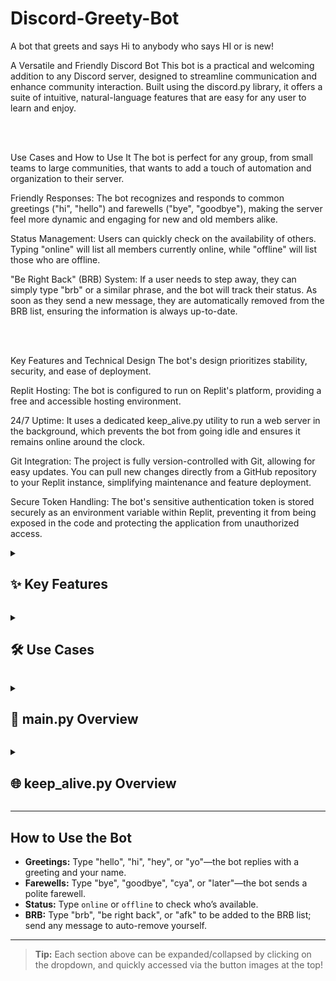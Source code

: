 # Discord-Greety-Bot

A bot that greets and says Hi to anybody who says HI or is new!

A Versatile and Friendly Discord Bot
This bot is a practical and welcoming addition to any Discord server, designed to streamline communication and enhance community interaction. Built using the discord.py library, it offers a suite of intuitive, natural-language features that are easy for any user to learn and enjoy.

<br>
<br>

Use Cases and How to Use It
The bot is perfect for any group, from small teams to large communities, that wants to add a touch of automation and organization to their server.

Friendly Responses: The bot recognizes and responds to common greetings ("hi", "hello") and farewells ("bye", "goodbye"), making the server feel more dynamic and engaging for new and old members alike.

Status Management: Users can quickly check on the availability of others. Typing "online" will list all members currently online, while "offline" will list those who are offline.

"Be Right Back" (BRB) System: If a user needs to step away, they can simply type "brb" or a similar phrase, and the bot will track their status. As soon as they send a new message, they are automatically removed from the BRB list, ensuring the information is always up-to-date.

<br>
<br>

Key Features and Technical Design
The bot's design prioritizes stability, security, and ease of deployment.

Replit Hosting: The bot is configured to run on Replit's platform, providing a free and accessible hosting environment.

24/7 Uptime: It uses a dedicated keep_alive.py utility to run a web server in the background, which prevents the bot from going idle and ensures it remains online around the clock.

Git Integration: The project is fully version-controlled with Git, allowing for easy updates. You can pull new changes directly from a GitHub repository to your Replit instance, simplifying maintenance and feature deployment.

Secure Token Handling: The bot's sensitive authentication token is stored securely as an environment variable within Replit, preventing it from being exposed in the code and protecting the application from unauthorized access.

<details>
  <summary><h2 id="features">✨ Key Features</h2></summary>

- **Discord Integration:** Built using the discord.py library for stable and efficient connection to the Discord API.
- **Intuitive Commands:** Responds to a variety of greetings, farewells, and status phrases using natural language.
- **In-Memory State Management:** Tracks “brb” users in memory for fast, temporary status management.
- **Replit Hosting:** Configured to run on Replit for free, always-on hosting of Python apps.
- **24/7 Uptime:** Uses `keep_alive.py` and external monitoring to prevent sleeping.
- **Secure Token Handling:** Bot token is stored as an environment variable for safety.
- **Git Integration:** Easy to update via GitHub for streamlined deployment.

</details>

<p align="center"></p>

<details>
  <summary><h2 id="use-cases">🛠️ Use Cases</h2></summary>

- **Community Engagement:** Greets new members and replies to “hi”, “hello”, etc., making your server more active and welcoming.
- **Status Management:** Lets members quickly check who’s online/offline (with `online` or `offline`), and tracks BRB statuses.
- **Temporary Availability:** Simple “brb” system shows who’s temporarily away, auto-removing them when they return.
- **Organized Communication:** Helps keep everyone informed about member status in busy servers.

</details>

<p align="center"></p>

<details>
  <summary><h2 id="mainpy">📄 main.py Overview</h2></summary>

**Main entry point for the Discord bot application.**

- **Client/Intents Setup:** Initializes the Discord client with permissions for messages, members, and presences.
- **Event Handling:** 
  - `on_ready()` confirms bot login.
  - `on_message()` processes every message for keywords.
- **Dynamic Responses:** Replies to greetings (“hi”, “hello”) and farewells (“bye”, “goodbye”).
- **Status Commands:** “online”/“offline” lists members by status.
- **BRB System:** Tracks users who say “brb” and removes them when they return.
- **Execution:** Loads the bot token securely, and imports `keep_alive.py` to keep the process alive.

</details>

<p align="center"></p>

<details>
  <summary><h2 id="keepalivepy">🌐 keep_alive.py Overview</h2></summary>

**Utility to keep the bot running on Replit:**

- **Flask Web Server:** Starts a lightweight server on port 8080 to respond to external pings (for uptime monitoring).
- **Threaded:** Runs in a separate thread so it doesn’t block the bot.
- **How to Use:** Import and call `keep_alive()` from `main.py` to ensure the bot stays online.

</details>

---

## How to Use the Bot

- **Greetings:** Type "hello", "hi", "hey", or "yo"—the bot replies with a greeting and your name.
- **Farewells:** Type "bye", "goodbye", "cya", or "later"—the bot sends a polite farewell.
- **Status:** Type `online` or `offline` to check who’s available.
- **BRB:** Type "brb", "be right back", or "afk" to be added to the BRB list; send any message to auto-remove yourself.

---

> **Tip:** Each section above can be expanded/collapsed by clicking on the dropdown, and quickly accessed via the button images at the top!
